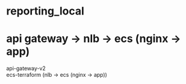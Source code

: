 # reporting_local
# api gateway -> nlb -> ecs (nginx -> app)
api-gateway-v2 <br>
ecs-terraform (nlb -> ecs (nginx -> app)) <br>

